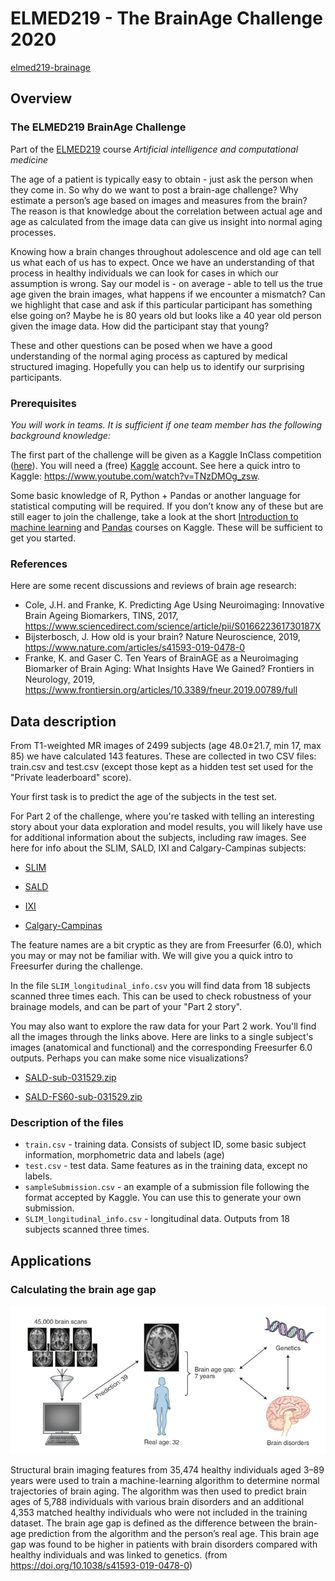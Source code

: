 # ELMED219 - The BrainAge Challenge 2020

[elmed219-brainage](https://github.com/arvidl/elmed219-brainage/blob/master/README.md)

## Overview

### The ELMED219 BrainAge Challenge

Part of the [ELMED219](https://www.uib.no/en/course/ELMED219) course *Artificial intelligence and computational medicine*

The age of a patient is typically easy to obtain - just ask the person when they come in. So why do we want to post a brain-age challenge? Why estimate a person’s age based on images and measures from the brain? The reason is that knowledge about the correlation between actual age and age as calculated from the image data can give us insight into normal aging processes.

Knowing how a brain changes throughout adolescence and old age can tell us what each of us has to expect. Once we have an understanding of that process in healthy individuals we can look for cases in which our assumption is wrong. Say our model is - on average - able to tell us the true age given the brain images, what happens if we encounter a mismatch? Can we highlight that case and ask if this particular participant has something else going on? Maybe he is 80 years old but looks like a 40 year old person given the image data. How did the participant stay that young?

These and other questions can be posed when we have a good understanding of the normal aging process as captured by medical structured imaging. Hopefully you can help us to identify our surprising participants.

### Prerequisites

_You will work in teams. It is sufficient if one team member has the following background knowledge:_

The first part of the challenge will be given as a Kaggle InClass competition ([here](https://inclass.kaggle.com/c/elmed219-2020)). You will need a (free) [Kaggle](https://www.kaggle.com) account. See here a quick intro to Kaggle: https://www.youtube.com/watch?v=TNzDMOg_zsw.

Some basic knowledge of R, Python + Pandas or another language for statistical computing will be required. If you don’t know any of these but are still eager to join the challenge, take a look at the short [Introduction to machine learning](https://www.kaggle.com/learn/intro-to-machine-learning) and [Pandas](https://www.kaggle.com/learn/pandas) courses on Kaggle. These will be sufficient to get you started.

### References

Here are some recent discussions and reviews of brain age research:

 - Cole, J.H. and Franke, K. Predicting Age Using Neuroimaging: Innovative Brain Ageing Biomarkers, TINS, 2017, https://www.sciencedirect.com/science/article/pii/S016622361730187X
 - Bijsterbosch, J. How old is your brain? Nature Neuroscience, 2019, https://www.nature.com/articles/s41593-019-0478-0
 - Franke, K. and Gaser C. Ten Years of BrainAGE as a Neuroimaging Biomarker of Brain Aging: What Insights Have We Gained? Frontiers in Neurology, 2019, https://www.frontiersin.org/articles/10.3389/fneur.2019.00789/full



## Data description

From T1-weighted MR images of 2499 subjects (age 48.0±21.7, min 17, max 85) we have calculated 143 features. These are collected in two CSV files: train.csv and test.csv (except those kept as a hidden test set used for the "Private leaderboard" score).

Your first task is to predict the age of the subjects in the test set.

For Part 2 of the challenge, where you're tasked with telling an interesting story about your data exploration and model results, you will likely have use for additional information about the subjects, including raw images. See here for info about the SLIM, SALD, IXI and Calgary-Campinas subjects:

 - [SLIM](http://fcon_1000.projects.nitrc.org/indi/retro/southwestuni_qiu_index.html)

 - [SALD](http://fcon_1000.projects.nitrc.org/indi/retro/sald.html)

 - [IXI](https://sites.google.com/view/calgary-campinas-dataset/home)

 - [Calgary-Campinas](http://brain-development.org/ixi-dataset)


The feature names are a bit cryptic as they are from Freesurfer (6.0), which you may or may not be familiar with. We will give you a quick intro to Freesurfer during the challenge.

In the file `SLIM_longitudinal_info.csv` you will find data from 18 subjects scanned three times each. This can be used to check robustness of your brainage models, and can be part of your "Part 2 story".

You may also want to explore the raw data for your Part 2 work. You'll find all the images through the links above. Here are links to a single subject's images (anatomical and functional) and the corresponding Freesurfer 6.0 outputs. Perhaps you can make some nice visualizations?

- [SALD-sub-031529.zip](https://www.dropbox.com/s/czdtdqr5n2zwi9c/SALD-sub-031529.zip?dl=1)

- [SALD-FS60-sub-031529.zip](https://www.dropbox.com/s/zo41efu2c57ybfr/SALD-FS60-sub-031529.zip?dl=1)


### Description of the files
 - `train.csv` - training data. Consists of subject ID, some basic subject information, morphometric data and labels (age)
 - `test.csv` - test data. Same features as in the training data, except no labels.
 - `sampleSubmission.csv` - an example of a submission file following the format accepted by Kaggle. You can use this to generate your own submission.
 - `SLIM_longitudinal_info.csv` - longitudinal data. Outputs from 18 subjects scanned three times.


## Applications

### Calculating the brain age gap

![brain_age_gap](./assets/brain_age_gap_figure.png)

Structural brain imaging features from 35,474 healthy individuals aged 3–89 years were used to train a machine-learning algorithm to determine normal trajectories of brain aging. The algorithm was then used to predict brain ages of 5,788 individuals with various brain disorders and an additional 4,353 matched healthy individuals who were not included in the training dataset. The brain age gap is defined as the difference between the brain-age prediction from the algorithm and the person’s real age. This brain age gap was found to be higher in patients with brain disorders compared with healthy individuals and was linked to genetics. (from https://doi.org/10.1038/s41593-019-0478-0)
